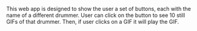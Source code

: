 This web app is designed to show the user a set of buttons, each with the name of a different drummer. User can click on the button to see 10 still GIFs of that drummer. Then, if user clicks on a GIF it will play the GIF.